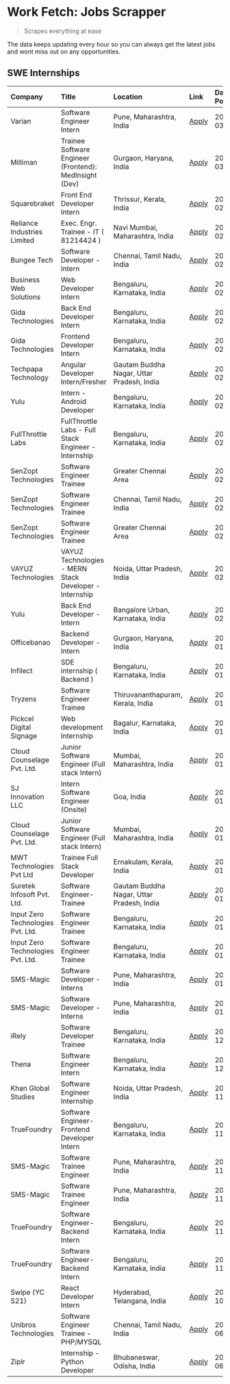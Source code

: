 # Work Fetch: Jobs Scrapper
> Scrapes everything at ease

The data keeps updating every hour so you can always get the latest jobs and wont miss out on any opportunities.

## SWE Internships
<!--START_SECTION:workfetch-->
| Company                           | Title                                                  | Location                                  | Link                                                                                                                                                                                                                                                                       | Date Posted   |
|:----------------------------------|:-------------------------------------------------------|:------------------------------------------|:---------------------------------------------------------------------------------------------------------------------------------------------------------------------------------------------------------------------------------------------------------------------------|:--------------|
| Varian                            | Software Engineer Intern                               | Pune, Maharashtra, India                  | [Apply](https://in.linkedin.com/jobs/view/software-engineer-intern-at-varian-3845773362?position=44&pageNum=0&refId=Dnu80ItLENgsKrCFG7C7yg%3D%3D&trackingId=gXlqD9wCXVTPhRW3p94kSg%3D%3D&trk=public_jobs_jserp-result_search-card)                                         | 2024-03-04    |
| Milliman                          | Trainee Software Engineer (Frontend): MedInsight (Dev) | Gurgaon, Haryana, India                   | [Apply](https://in.linkedin.com/jobs/view/trainee-software-engineer-frontend-medinsight-dev-at-milliman-3792874280?position=5&pageNum=0&refId=Dnu80ItLENgsKrCFG7C7yg%3D%3D&trackingId=Wxh%2FaaktFFWjV7FK52dHtA%3D%3D&trk=public_jobs_jserp-result_search-card)             | 2024-03-01    |
| Squarebraket                      | Front End Developer Intern                             | Thrissur, Kerala, India                   | [Apply](https://in.linkedin.com/jobs/view/front-end-developer-intern-at-squarebraket-3838541191?position=15&pageNum=0&refId=Dnu80ItLENgsKrCFG7C7yg%3D%3D&trackingId=cAXrCEjYrs5WITL%2FA4EnZw%3D%3D&trk=public_jobs_jserp-result_search-card)                               | 2024-02-29    |
| Reliance Industries Limited       | Exec. Engr. Trainee - IT ( 81214424 )                  | Navi Mumbai, Maharashtra, India           | [Apply](https://in.linkedin.com/jobs/view/exec-engr-trainee-it-81214424-at-reliance-industries-limited-3842850941?position=60&pageNum=0&refId=Dnu80ItLENgsKrCFG7C7yg%3D%3D&trackingId=TnbkA0wMjt7uDRzTCCYiBg%3D%3D&trk=public_jobs_jserp-result_search-card)               | 2024-02-29    |
| Bungee Tech                       | Software Developer - Intern                            | Chennai, Tamil Nadu, India                | [Apply](https://in.linkedin.com/jobs/view/software-developer-intern-at-bungee-tech-3842220746?position=50&pageNum=0&refId=Dnu80ItLENgsKrCFG7C7yg%3D%3D&trackingId=oYjXW0mEvb8so2myp4ooUw%3D%3D&trk=public_jobs_jserp-result_search-card)                                   | 2024-02-28    |
| Business Web Solutions            | Web Developer Intern                                   | Bengaluru, Karnataka, India               | [Apply](https://in.linkedin.com/jobs/view/web-developer-intern-at-business-web-solutions-3839906144?position=18&pageNum=0&refId=Dnu80ItLENgsKrCFG7C7yg%3D%3D&trackingId=IKjBD%2FqaC57yFsm%2BHESMwQ%3D%3D&trk=public_jobs_jserp-result_search-card)                         | 2024-02-26    |
| Gida Technologies                 | Back End Developer Intern                              | Bengaluru, Karnataka, India               | [Apply](https://in.linkedin.com/jobs/view/back-end-developer-intern-at-gida-technologies-3836849295?position=49&pageNum=0&refId=Dnu80ItLENgsKrCFG7C7yg%3D%3D&trackingId=RKnyXu5tUQeNm9Ra1cr39A%3D%3D&trk=public_jobs_jserp-result_search-card)                             | 2024-02-23    |
| Gida Technologies                 | Frontend Developer Intern                              | Bengaluru, Karnataka, India               | [Apply](https://in.linkedin.com/jobs/view/frontend-developer-intern-at-gida-technologies-3836040945?position=16&pageNum=0&refId=Dnu80ItLENgsKrCFG7C7yg%3D%3D&trackingId=TYo3Fa2ZCEY0OJsOsS4%2BqQ%3D%3D&trk=public_jobs_jserp-result_search-card)                           | 2024-02-21    |
| Techpapa Technology               | Angular Developer Intern/Fresher                       | Gautam Buddha Nagar, Uttar Pradesh, India | [Apply](https://in.linkedin.com/jobs/view/angular-developer-intern-fresher-at-techpapa-technology-3834305862?position=48&pageNum=0&refId=Dnu80ItLENgsKrCFG7C7yg%3D%3D&trackingId=Ao9nPcR4D4iTQJ6R0VpU3g%3D%3D&trk=public_jobs_jserp-result_search-card)                    | 2024-02-20    |
| Yulu                              | Intern - Android Developer                             | Bengaluru, Karnataka, India               | [Apply](https://in.linkedin.com/jobs/view/intern-android-developer-at-yulu-3834459982?position=46&pageNum=0&refId=Dnu80ItLENgsKrCFG7C7yg%3D%3D&trackingId=b2OhnIft1juVsxupGdrx%2Bg%3D%3D&trk=public_jobs_jserp-result_search-card)                                         | 2024-02-19    |
| FullThrottle Labs                 | FullThrottle Labs - Full Stack Engineer - Internship   | Bengaluru, Karnataka, India               | [Apply](https://in.linkedin.com/jobs/view/fullthrottle-labs-full-stack-engineer-internship-at-fullthrottle-labs-3829636016?position=45&pageNum=0&refId=Dnu80ItLENgsKrCFG7C7yg%3D%3D&trackingId=JjWYHT7%2BZF8Ajb5aNNdfqQ%3D%3D&trk=public_jobs_jserp-result_search-card)    | 2024-02-17    |
| SenZopt Technologies              | Software Engineer Trainee                              | Greater Chennai Area                      | [Apply](https://in.linkedin.com/jobs/view/software-engineer-trainee-at-senzopt-technologies-3827688781?position=34&pageNum=0&refId=Dnu80ItLENgsKrCFG7C7yg%3D%3D&trackingId=KuF2egzcqRKUYr0bIWuAUA%3D%3D&trk=public_jobs_jserp-result_search-card)                          | 2024-02-12    |
| SenZopt Technologies              | Software Engineer Trainee                              | Chennai, Tamil Nadu, India                | [Apply](https://in.linkedin.com/jobs/view/software-engineer-trainee-at-senzopt-technologies-3827686880?position=42&pageNum=0&refId=Dnu80ItLENgsKrCFG7C7yg%3D%3D&trackingId=HLyPkExr0oAJUbDwKwWsOw%3D%3D&trk=public_jobs_jserp-result_search-card)                          | 2024-02-12    |
| SenZopt Technologies              | Software Engineer Trainee                              | Greater Chennai Area                      | [Apply](https://in.linkedin.com/jobs/view/software-engineer-trainee-at-senzopt-technologies-3827688781?position=9&pageNum=2&refId=EiGbyb%2BtYXHzSa8q4Hjx5Q%3D%3D&trackingId=PyEW92JEktNyw9SJ04Er2w%3D%3D&trk=public_jobs_jserp-result_search-card)                         | 2024-02-12    |
| VAYUZ Technologies                | VAYUZ Technologies - MERN Stack Developer - Internship | Noida, Uttar Pradesh, India               | [Apply](https://in.linkedin.com/jobs/view/vayuz-technologies-mern-stack-developer-internship-at-vayuz-technologies-3822619356?position=51&pageNum=0&refId=Dnu80ItLENgsKrCFG7C7yg%3D%3D&trackingId=zJjxsMCoLVVfOMGgD%2BgeGw%3D%3D&trk=public_jobs_jserp-result_search-card) | 2024-02-10    |
| Yulu                              | Back End Developer - Intern                            | Bangalore Urban, Karnataka, India         | [Apply](https://in.linkedin.com/jobs/view/back-end-developer-intern-at-yulu-3821682220?position=7&pageNum=0&refId=Dnu80ItLENgsKrCFG7C7yg%3D%3D&trackingId=oAeDclE5hhQRjinP1QKNqw%3D%3D&trk=public_jobs_jserp-result_search-card)                                           | 2024-02-04    |
| Officebanao                       | Backend Developer - Intern                             | Gurgaon, Haryana, India                   | [Apply](https://in.linkedin.com/jobs/view/backend-developer-intern-at-officebanao-3814263731?position=23&pageNum=0&refId=Dnu80ItLENgsKrCFG7C7yg%3D%3D&trackingId=A002t1eG%2Fxy8BdLiPIsFTg%3D%3D&trk=public_jobs_jserp-result_search-card)                                  | 2024-01-31    |
| Infilect                          | SDE internship ( Backend )                             | Bengaluru, Karnataka, India               | [Apply](https://in.linkedin.com/jobs/view/sde-internship-backend-at-infilect-3815120558?position=25&pageNum=0&refId=Dnu80ItLENgsKrCFG7C7yg%3D%3D&trackingId=0li7vo%2BPzdw5Xueerg6OWQ%3D%3D&trk=public_jobs_jserp-result_search-card)                                       | 2024-01-25    |
| Tryzens                           | Software Engineer Trainee                              | Thiruvananthapuram, Kerala, India         | [Apply](https://in.linkedin.com/jobs/view/software-engineer-trainee-at-tryzens-3809363491?position=36&pageNum=0&refId=Dnu80ItLENgsKrCFG7C7yg%3D%3D&trackingId=8kIsesUehmt%2FsUvN1v770g%3D%3D&trk=public_jobs_jserp-result_search-card)                                     | 2024-01-18    |
| Pickcel Digital Signage           | Web development Internship                             | Bagalur, Karnataka, India                 | [Apply](https://in.linkedin.com/jobs/view/web-development-internship-at-pickcel-digital-signage-3826062393?position=58&pageNum=0&refId=Dnu80ItLENgsKrCFG7C7yg%3D%3D&trackingId=nk6WPXxID%2BIaCzyIFtdU9A%3D%3D&trk=public_jobs_jserp-result_search-card)                    | 2024-01-15    |
| Cloud Counselage Pvt. Ltd.        | Junior Software Engineer (Full stack Intern)           | Mumbai, Maharashtra, India                | [Apply](https://in.linkedin.com/jobs/view/junior-software-engineer-full-stack-intern-at-cloud-counselage-pvt-ltd-3803132814?position=26&pageNum=0&refId=Dnu80ItLENgsKrCFG7C7yg%3D%3D&trackingId=DpvCjm6UhrjPH3tA3ea2GQ%3D%3D&trk=public_jobs_jserp-result_search-card)     | 2024-01-11    |
| SJ Innovation LLC                 | Intern Software Engineer (Onsite)                      | Goa, India                                | [Apply](https://in.linkedin.com/jobs/view/intern-software-engineer-onsite-at-sj-innovation-llc-3799959011?position=40&pageNum=0&refId=Dnu80ItLENgsKrCFG7C7yg%3D%3D&trackingId=sOrsj49H7cYthVrjp60kmA%3D%3D&trk=public_jobs_jserp-result_search-card)                       | 2024-01-11    |
| Cloud Counselage Pvt. Ltd.        | Junior Software Engineer (Full stack Intern)           | Mumbai, Maharashtra, India                | [Apply](https://in.linkedin.com/jobs/view/junior-software-engineer-full-stack-intern-at-cloud-counselage-pvt-ltd-3803132814?position=1&pageNum=2&refId=EiGbyb%2BtYXHzSa8q4Hjx5Q%3D%3D&trackingId=bE11RjNuaryHG40SGsBOXw%3D%3D&trk=public_jobs_jserp-result_search-card)    | 2024-01-11    |
| MWT Technologies Pvt Ltd          | Trainee Full Stack Developer                           | Ernakulam, Kerala, India                  | [Apply](https://in.linkedin.com/jobs/view/trainee-full-stack-developer-at-mwt-technologies-pvt-ltd-3800921715?position=4&pageNum=0&refId=Dnu80ItLENgsKrCFG7C7yg%3D%3D&trackingId=wH6Nf3XHygXdVLKH60h02g%3D%3D&trk=public_jobs_jserp-result_search-card)                    | 2024-01-09    |
| Suretek Infosoft Pvt. Ltd.        | Software Engineer-Trainee                              | Gautam Buddha Nagar, Uttar Pradesh, India | [Apply](https://in.linkedin.com/jobs/view/software-engineer-trainee-at-suretek-infosoft-pvt-ltd-3800934643?position=19&pageNum=0&refId=Dnu80ItLENgsKrCFG7C7yg%3D%3D&trackingId=IruvxkeZbKBcnGQzXdu9JA%3D%3D&trk=public_jobs_jserp-result_search-card)                      | 2024-01-09    |
| Input Zero Technologies Pvt. Ltd. | Software Engineer Trainee                              | Bengaluru, Karnataka, India               | [Apply](https://in.linkedin.com/jobs/view/software-engineer-trainee-at-input-zero-technologies-pvt-ltd-3800927643?position=30&pageNum=0&refId=Dnu80ItLENgsKrCFG7C7yg%3D%3D&trackingId=t%2BCF0TeOkdU5iLrsawQWoQ%3D%3D&trk=public_jobs_jserp-result_search-card)             | 2024-01-09    |
| Input Zero Technologies Pvt. Ltd. | Software Engineer Trainee                              | Bengaluru, Karnataka, India               | [Apply](https://in.linkedin.com/jobs/view/software-engineer-trainee-at-input-zero-technologies-pvt-ltd-3800927643?position=5&pageNum=2&refId=EiGbyb%2BtYXHzSa8q4Hjx5Q%3D%3D&trackingId=w2HOOUeYZFhItdiGpGjVBA%3D%3D&trk=public_jobs_jserp-result_search-card)              | 2024-01-09    |
| SMS-Magic                         | Software Developer -Interns                            | Pune, Maharashtra, India                  | [Apply](https://in.linkedin.com/jobs/view/software-developer-interns-at-sms-magic-3799485343?position=35&pageNum=0&refId=Dnu80ItLENgsKrCFG7C7yg%3D%3D&trackingId=8QI1xY8CFbAH8XVWoK7Krg%3D%3D&trk=public_jobs_jserp-result_search-card)                                    | 2024-01-05    |
| SMS-Magic                         | Software Developer -Interns                            | Pune, Maharashtra, India                  | [Apply](https://in.linkedin.com/jobs/view/software-developer-interns-at-sms-magic-3799485343?position=10&pageNum=2&refId=EiGbyb%2BtYXHzSa8q4Hjx5Q%3D%3D&trackingId=v%2FuxEPOwrBscWsBoo093rw%3D%3D&trk=public_jobs_jserp-result_search-card)                                | 2024-01-05    |
| iRely                             | Software Developer Trainee                             | Bengaluru, Karnataka, India               | [Apply](https://in.linkedin.com/jobs/view/software-developer-trainee-at-irely-3801577534?position=11&pageNum=0&refId=Dnu80ItLENgsKrCFG7C7yg%3D%3D&trackingId=i3XdN17edTCgiIghVOfEzQ%3D%3D&trk=public_jobs_jserp-result_search-card)                                        | 2023-12-22    |
| Thena                             | Software Engineer Intern                               | Bengaluru, Karnataka, India               | [Apply](https://in.linkedin.com/jobs/view/software-engineer-intern-at-thena-3778731751?position=13&pageNum=0&refId=Dnu80ItLENgsKrCFG7C7yg%3D%3D&trackingId=LLKRkSxNCeupB4hICTQubg%3D%3D&trk=public_jobs_jserp-result_search-card)                                          | 2023-12-05    |
| Khan Global Studies               | Software Engineer Internship                           | Noida, Uttar Pradesh, India               | [Apply](https://in.linkedin.com/jobs/view/software-engineer-internship-at-khan-global-studies-3766942197?position=43&pageNum=0&refId=Dnu80ItLENgsKrCFG7C7yg%3D%3D&trackingId=YnjHjGvj0T2maUjRKeIQOA%3D%3D&trk=public_jobs_jserp-result_search-card)                        | 2023-11-27    |
| TrueFoundry                       | Software Engineer- Frontend Developer Intern           | Bengaluru, Karnataka, India               | [Apply](https://in.linkedin.com/jobs/view/software-engineer-frontend-developer-intern-at-truefoundry-3790095058?position=12&pageNum=0&refId=Dnu80ItLENgsKrCFG7C7yg%3D%3D&trackingId=IDt0oeJG9y23E05otJMakw%3D%3D&trk=public_jobs_jserp-result_search-card)                 | 2023-11-24    |
| SMS-Magic                         | Software Trainee Engineer                              | Pune, Maharashtra, India                  | [Apply](https://in.linkedin.com/jobs/view/software-trainee-engineer-at-sms-magic-3761409781?position=28&pageNum=0&refId=Dnu80ItLENgsKrCFG7C7yg%3D%3D&trackingId=3kYaEQSjYy4xWpgqKJSuOQ%3D%3D&trk=public_jobs_jserp-result_search-card)                                     | 2023-11-16    |
| SMS-Magic                         | Software Trainee Engineer                              | Pune, Maharashtra, India                  | [Apply](https://in.linkedin.com/jobs/view/software-trainee-engineer-at-sms-magic-3761409781?position=3&pageNum=2&refId=EiGbyb%2BtYXHzSa8q4Hjx5Q%3D%3D&trackingId=naGyHllsZdewzLxH8aAm4A%3D%3D&trk=public_jobs_jserp-result_search-card)                                    | 2023-11-16    |
| TrueFoundry                       | Software Engineer-Backend Intern                       | Bengaluru, Karnataka, India               | [Apply](https://in.linkedin.com/jobs/view/software-engineer-backend-intern-at-truefoundry-3779508170?position=31&pageNum=0&refId=Dnu80ItLENgsKrCFG7C7yg%3D%3D&trackingId=tIf65AHCBtbWRkoAJTsLeA%3D%3D&trk=public_jobs_jserp-result_search-card)                            | 2023-11-10    |
| TrueFoundry                       | Software Engineer-Backend Intern                       | Bengaluru, Karnataka, India               | [Apply](https://in.linkedin.com/jobs/view/software-engineer-backend-intern-at-truefoundry-3779508170?position=6&pageNum=2&refId=EiGbyb%2BtYXHzSa8q4Hjx5Q%3D%3D&trackingId=ZsHon5HfabRNqTGQaYiuUA%3D%3D&trk=public_jobs_jserp-result_search-card)                           | 2023-11-10    |
| Swipe (YC S21)                    | React Developer Intern                                 | Hyderabad, Telangana, India               | [Apply](https://in.linkedin.com/jobs/view/react-developer-intern-at-swipe-yc-s21-3737600089?position=14&pageNum=0&refId=Dnu80ItLENgsKrCFG7C7yg%3D%3D&trackingId=pFWUgLFbEJroYtfczLQKTA%3D%3D&trk=public_jobs_jserp-result_search-card)                                     | 2023-10-13    |
| Unibros Technologies              | Software Engineer Trainee - PHP/MYSQL                  | Chennai, Tamil Nadu, India                | [Apply](https://in.linkedin.com/jobs/view/software-engineer-trainee-php-mysql-at-unibros-technologies-3656599241?position=37&pageNum=0&refId=Dnu80ItLENgsKrCFG7C7yg%3D%3D&trackingId=lsDLYJfx%2BGrePrIfUzlDwQ%3D%3D&trk=public_jobs_jserp-result_search-card)              | 2023-06-12    |
| Ziplr                             | Internship - Python Developer                          | Bhubaneswar, Odisha, India                | [Apply](https://in.linkedin.com/jobs/view/internship-python-developer-at-ziplr-3645677592?position=55&pageNum=0&refId=Dnu80ItLENgsKrCFG7C7yg%3D%3D&trackingId=l83cltAr%2FjDn%2FZCr6J04Gg%3D%3D&trk=public_jobs_jserp-result_search-card)                                   | 2023-06-02    |
<!--END_SECTION:workfetch-->
